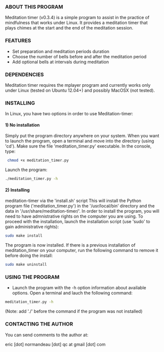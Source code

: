 ### ABOUT THIS PROGRAM

Meditation timer (v0.3.4) is a simple program to assist in the practice of
mindfulness that works under Linux. It provides a meditation timer that plays
chimes at the start and the end of the meditation session.

### FEATURES

 - Set preparation and meditation periods duration
 - Choose the number of bells before and after the meditation period
 - Add optional bells at intervals during meditation 

### DEPENDENCIES

Meditation timer requires the mplayer program and currently works only under
Linux (tested on Ubuntu 12.04+) and possibly MacOSX (not tested).

### INSTALLING

In Linux, you have two options in order to use Meditation-timer:

#### 1) No installation

Simply put the program directory anywhere on your system. When you want to
launch the program, open a terminal and move into the directory (using 'cd').
Make sure the file 'meditation_timer.py' executable. In the console, type:

```bash
 chmod +x meditation_timer.py
```

Launch the program:

```bash
./meditation_timer.py -h
```

#### 2) Installing

meditation-timer via the 'install.sh' script
This will install the Python program file ('meditation_timer.py') in the
'/usr/local/bin' directory and the data in '/usr/share/meditation-timer/'. In
order to install the program, you will need to have admnistrative rights on the
computer you are using. To proceed with the installation, launch the
installation script (use 'sudo' to gain administrative rights):

```bash
sudo make install
```

The program is now installed. If there is a previous installation of meditation_timer on your computer, run the following command to remove it before doing the install:

```bash
sudo make uninstall
```

### USING THE PROGRAM

- Launch the program with the -h option information about available options.
  Open a terminal and lauch the following command:

```bash
meditation_timer.py -h
```

(Note: add './' before the command if the program was not installed)


### CONTACTING THE AUTHOR

You can send comments to the author at:

eric [dot] normandeau [dot] qc at gmail [dot] com

